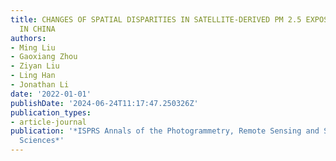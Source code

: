```yaml
---
title: CHANGES OF SPATIAL DISPARITIES IN SATELLITE-DERIVED PM 2.5 EXPOSURES OVER 2010--2019
  IN CHINA
authors:
- Ming Liu
- Gaoxiang Zhou
- Ziyan Liu
- Ling Han
- Jonathan Li
date: '2022-01-01'
publishDate: '2024-06-24T11:17:47.250326Z'
publication_types:
- article-journal
publication: '*ISPRS Annals of the Photogrammetry, Remote Sensing and Spatial Information
  Sciences*'
---
```

